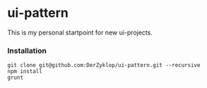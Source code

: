 # ui-pattern

This is my personal startpoint for new ui-projects.

### Installation

    git clone git@github.com:DerZyklop/ui-pattern.git --recursive
    npm install
    grunt
